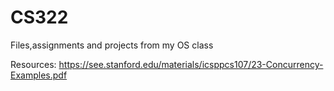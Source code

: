 # CS322
Files,assignments and projects from my OS class

Resources: https://see.stanford.edu/materials/icsppcs107/23-Concurrency-Examples.pdf 
            
